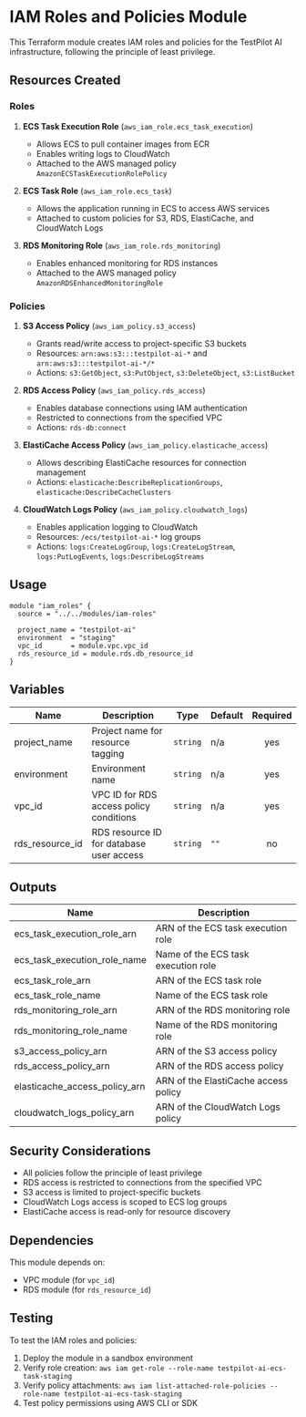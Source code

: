 # IAM Roles and Policies Module

This Terraform module creates IAM roles and policies for the TestPilot AI infrastructure, following the principle of least privilege.

## Resources Created

### Roles

1. **ECS Task Execution Role** (`aws_iam_role.ecs_task_execution`)
   - Allows ECS to pull container images from ECR
   - Enables writing logs to CloudWatch
   - Attached to the AWS managed policy `AmazonECSTaskExecutionRolePolicy`

2. **ECS Task Role** (`aws_iam_role.ecs_task`)
   - Allows the application running in ECS to access AWS services
   - Attached to custom policies for S3, RDS, ElastiCache, and CloudWatch Logs

3. **RDS Monitoring Role** (`aws_iam_role.rds_monitoring`)
   - Enables enhanced monitoring for RDS instances
   - Attached to the AWS managed policy `AmazonRDSEnhancedMonitoringRole`

### Policies

1. **S3 Access Policy** (`aws_iam_policy.s3_access`)
   - Grants read/write access to project-specific S3 buckets
   - Resources: `arn:aws:s3:::testpilot-ai-*` and `arn:aws:s3:::testpilot-ai-*/*`
   - Actions: `s3:GetObject`, `s3:PutObject`, `s3:DeleteObject`, `s3:ListBucket`

2. **RDS Access Policy** (`aws_iam_policy.rds_access`)
   - Enables database connections using IAM authentication
   - Restricted to connections from the specified VPC
   - Actions: `rds-db:connect`

3. **ElastiCache Access Policy** (`aws_iam_policy.elasticache_access`)
   - Allows describing ElastiCache resources for connection management
   - Actions: `elasticache:DescribeReplicationGroups`, `elasticache:DescribeCacheClusters`

4. **CloudWatch Logs Policy** (`aws_iam_policy.cloudwatch_logs`)
   - Enables application logging to CloudWatch
   - Resources: `/ecs/testpilot-ai-*` log groups
   - Actions: `logs:CreateLogGroup`, `logs:CreateLogStream`, `logs:PutLogEvents`, `logs:DescribeLogStreams`

## Usage

```hcl
module "iam_roles" {
  source = "../../modules/iam-roles"

  project_name = "testpilot-ai"
  environment  = "staging"
  vpc_id       = module.vpc.vpc_id
  rds_resource_id = module.rds.db_resource_id
}
```

## Variables

| Name | Description | Type | Default | Required |
|------|-------------|------|---------|:--------:|
| project_name | Project name for resource tagging | `string` | n/a | yes |
| environment | Environment name | `string` | n/a | yes |
| vpc_id | VPC ID for RDS access policy conditions | `string` | n/a | yes |
| rds_resource_id | RDS resource ID for database user access | `string` | `""` | no |

## Outputs

| Name | Description |
|------|-------------|
| ecs_task_execution_role_arn | ARN of the ECS task execution role |
| ecs_task_execution_role_name | Name of the ECS task execution role |
| ecs_task_role_arn | ARN of the ECS task role |
| ecs_task_role_name | Name of the ECS task role |
| rds_monitoring_role_arn | ARN of the RDS monitoring role |
| rds_monitoring_role_name | Name of the RDS monitoring role |
| s3_access_policy_arn | ARN of the S3 access policy |
| rds_access_policy_arn | ARN of the RDS access policy |
| elasticache_access_policy_arn | ARN of the ElastiCache access policy |
| cloudwatch_logs_policy_arn | ARN of the CloudWatch Logs policy |

## Security Considerations

- All policies follow the principle of least privilege
- RDS access is restricted to connections from the specified VPC
- S3 access is limited to project-specific buckets
- CloudWatch Logs access is scoped to ECS log groups
- ElastiCache access is read-only for resource discovery

## Dependencies

This module depends on:
- VPC module (for `vpc_id`)
- RDS module (for `rds_resource_id`)

## Testing

To test the IAM roles and policies:

1. Deploy the module in a sandbox environment
2. Verify role creation: `aws iam get-role --role-name testpilot-ai-ecs-task-staging`
3. Verify policy attachments: `aws iam list-attached-role-policies --role-name testpilot-ai-ecs-task-staging`
4. Test policy permissions using AWS CLI or SDK 
